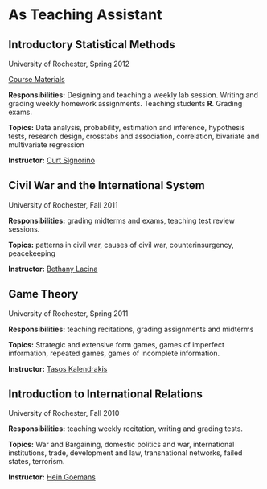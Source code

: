 <!-- 
.. title: Teaching
.. slug: teaching
.. date: 2013/03/10 17:44
.. tags: 
.. link: 
.. description: 
-->

# As Teaching Assistant

## Introductory Statistical Methods 

University of Rochester, Spring 2012

[Course Materials](./teaching/psc205.html)

**Responsibilities:** Designing and teaching a weekly lab session. Writing and grading weekly
homework assignments. Teaching students **R**. Grading exams.

**Topics:** Data analysis, probability, estimation and inference,
hypothesis tests, research design, crosstabs and association,
correlation, bivariate and multivariate regression
	
**Instructor:** [Curt Signorino](http://www.rochester.edu/college/psc/signorino/)
 
## Civil War and the International System

University of Rochester, Fall 2011

**Responsibilities:** grading midterms and exams, teaching test review sessions.

**Topics:** patterns in civil war, causes of civil war, counterinsurgency, peacekeeping
    
**Instructor:**
  [Bethany Lacina](http://www.rochester.edu/College/faculty/blacina/index.html)
  
## Game Theory 

University of Rochester, Spring 2011

**Responsibilities:** teaching recitations, grading assignments and midterms

**Topics:** Strategic and extensive form games, games of imperfect
    information, repeated games, games of incomplete information.

**Instructor:** [Tasos Kalendrakis](http://www.rochester.edu/college/faculty/kalandrakis/)

## Introduction to International Relations

University of Rochester, Fall 2010

**Responsibilities:** teaching weekly recitation, writing and grading tests.

**Topics:** War and Bargaining, domestic politics and war,
    international institutions, trade, development and law, 
    transnational networks, failed states, terrorism.
	
**Instructor:** [Hein Goemans](http://www.rochester.edu/college/faculty/hgoemans/)



<!--  LocalWords:  psc crosstabs bivariate Signorino Lacina Tasos
 -->
<!--  LocalWords:  Kalendrakis Hein Goemans
 -->
